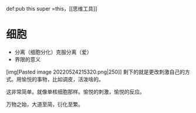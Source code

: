 def:pub this  super =this，[[思维工具]]


# 细胞

- 分离（细胞分化）克服分离（爱）
- 界限的意义

[img[Pasted image 20220524215320.png|250]]
剩下的就是更改刺激自己的方式。用愉悦的事物，比如调皮，活泼啥的。

这非常简单。就像单核细胞那样。愉悦的刺激，愉悦的反应。


万物之始，大道至简，衍化至繁。